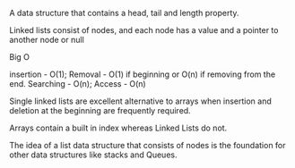 A data structure that contains a head, tail and length property.

Linked lists consist of nodes, and each node has a value and a pointer to another node or null

Big O

insertion - O(1);
Removal - O(1) if beginning or O(n) if removing from the end.
Searching - O(n);
Access - O(n)

Single linked lists are excellent alternative to arrays when insertion and deletion
at the beginning are frequently required.

Arrays contain a built in index whereas Linked Lists do not.

The idea of a list data structure that consists of nodes is the foundation for other
data structures like stacks and Queues.
